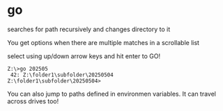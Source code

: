 # go
searches for path recursively and changes directory to it 

You get options when there are multiple matches in a scrollable list

select using up/down arrow keys and hit enter to GO!

```
Z:\>go 202505
 42: Z:\folder1\subfolder\20250504
Z:\folder1\subfolder\20250504>
```

You can also jump to paths defined in environmen variables. It can travel across drives too!
